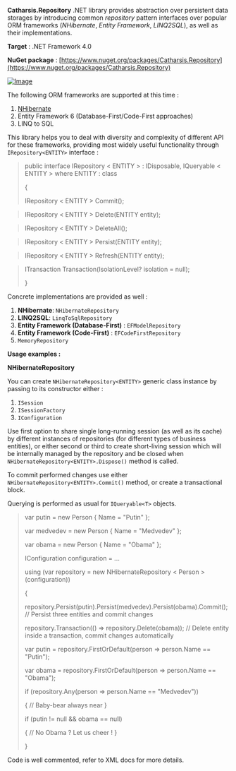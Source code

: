 **Catharsis.Repository** .NET library provides abstraction over persistent data storages by introducing common _repository_ pattern interfaces over popular ORM frameworks (_NHibernate_, _Entity Framework_, _LINQ2SQL_), as well as their implementations.

**Target** : .NET Framework 4.0

**NuGet package** : [https://www.nuget.org/packages/Catharsis.Repository](https://www.nuget.org/packages/Catharsis.Repository)

[![Image](https://www.paypalobjects.com/en_US/i/btn/btn_donateCC_LG.gif)](https://www.paypal.com/cgi-bin/webscr?cmd=_s-xclick&hosted_button_id=APHM8MU9N76V8 "Donate")

The following ORM frameworks are supported at this time :

1. [NHibernate](http://nhforge.org)
2. Entity Framework 6 (Database-First/Code-First approaches)
3. LINQ to SQL

This library helps you to deal with diversity and complexity of different API for these frameworks, providing most widely useful functionality through `IRepository<ENTITY>` interface :

> public interface IRepository < ENTITY > : IDisposable, IQueryable < ENTITY > where ENTITY : class
>
> {
>
>   IRepository < ENTITY > Commit();

>   IRepository < ENTITY > Delete(ENTITY entity);

>   IRepository < ENTITY > DeleteAll();

>   IRepository < ENTITY > Persist(ENTITY entity);

>   IRepository < ENTITY > Refresh(ENTITY entity);

>   ITransaction Transaction(IsolationLevel? isolation = null);
>
> }

Concrete implementations are provided as well :

1. **NHibernate**: `NHibernateRepository`
2. **LINQ2SQL**: `LinqToSqlRepository`
3. **Entity Framework (Database-First)** : `EFModelRepository`
4. **Entity Framework (Code-First)** : `EFCodeFirstRepository`
5. `MemoryRepository`

**Usage examples :**

**NHibernateRepository**

You can create `NHibernateRepository<ENTITY>` generic class instance by passing to its constructor either :

1. `ISession`
2. `ISessionFactory`
3. `IConfiguration`

Use first option to share single long-running session (as well as its cache) by different instances of repositories (for different types of business entities), or either second or third to create short-living session which will be internally managed by the repository and be closed when `NHibernateRepository<ENTITY>.Dispose()` method is called.

To commit performed changes use either `NHibernateRepository<ENTITY>.Commit()` method, or create a transactional block.

Querying is performed as usual for `IQueryable<T>` objects.

> var putin = new Person { Name = "Putin" };
>
> var medvedev = new Person { Name = "Medvedev" };
>
> var obama = new Person { Name = "Obama" };
>
> IConfiguration configuration = ...
>
> using (var repository = new NHibernateRepository < Person > (configuration))
>
> {
>
>   repository.Persist(putin).Persist(medvedev).Persist(obama).Commit(); // Persist three entities and commit changes
>
>   repository.Transaction(() => repository.Delete(obama)); // Delete entity inside a transaction, commit changes automatically
>
> var putin = repository.FirstOrDefault(person => person.Name == "Putin");
> 
> var obama = repository.FirstOrDefault(person => person.Name == "Obama");
>
> if (repository.Any(person => person.Name == "Medvedev"))
>
> { // Baby-bear always near } 
>
> if (putin != null && obama == null)
>
> { // No Obama ? Let us cheer ! }
>
> }

Code is well commented, refer to XML docs for more details.